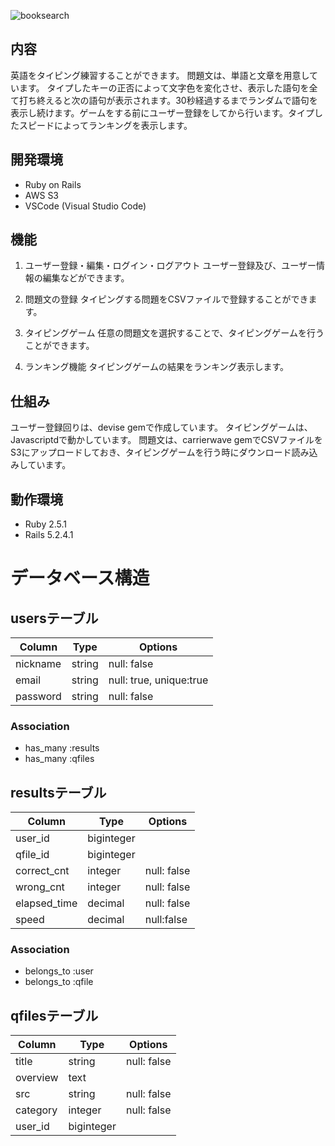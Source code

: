 ![booksearch](https://user-images.githubusercontent.com/57985382/76777705-f1355080-67eb-11ea-9f5d-51a855d30b0b.png)

## 内容

英語をタイピング練習することができます。
問題文は、単語と文章を用意しています。
タイプしたキーの正否によって文字色を変化させ、表示した語句を全て打ち終えると次の語句が表示されます。30秒経過するまでランダムで語句を表示し続けます。ゲームをする前にユーザー登録をしてから行います。タイプしたスピードによってランキングを表示します。

## 開発環境

- Ruby on Rails
- AWS S3
- VSCode (Visual Studio Code)

## 機能

1. ユーザー登録・編集・ログイン・ログアウト
ユーザー登録及び、ユーザー情報の編集などができます。

1. 問題文の登録
タイピングする問題をCSVファイルで登録することができます。

1. タイピングゲーム
任意の問題文を選択することで、タイピングゲームを行うことができます。

1. ランキング機能
タイピングゲームの結果をランキング表示します。

## 仕組み

ユーザー登録回りは、devise gemで作成しています。
タイピングゲームは、Javascriptdで動かしています。
問題文は、carrierwave gemでCSVファイルをS3にアップロードしておき、タイピングゲームを行う時にダウンロード読み込みしています。

## 動作環境

- Ruby 2.5.1
- Rails 5.2.4.1

# データベース構造

## usersテーブル

|Column|Type|Options|
|------|----|-------|
|nickname|string|null: false|
|email|string|null: true, unique:true|
|password|string|null: false|

### Association
- has_many :results
- has_many :qfiles

## resultsテーブル

|Column|Type|Options|
|------|----|-------|
|user_id|biginteger||
|qfile_id|biginteger||
|correct_cnt|integer|null: false|
|wrong_cnt|integer|null: false|
|elapsed_time|decimal|null: false|
|speed|decimal|null:false|

### Association
- belongs_to :user
- belongs_to :qfile

## qfilesテーブル

|Column|Type|Options|
|---|---|---|
|title|string|null: false|
|overview|text||
|src|string|null: false|
|category|integer|null: false|
|user_id|biginteger||